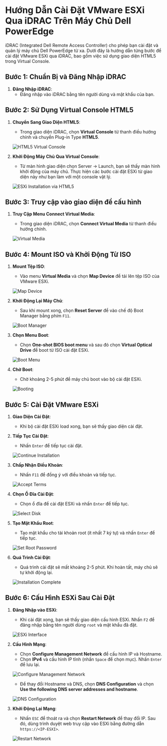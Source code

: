 # Hướng Dẫn Cài Đặt VMware ESXi Qua iDRAC Trên Máy Chủ Dell PowerEdge

iDRAC (Integrated Dell Remote Access Controller) cho phép bạn cài đặt và quản lý máy chủ Dell PowerEdge từ xa. Dưới đây là hướng dẫn từng bước để cài đặt VMware ESXi qua iDRAC, bao gồm việc sử dụng giao diện HTML5 trong Virtual Console.

## Bước 1: Chuẩn Bị và Đăng Nhập iDRAC

1. **Đăng Nhập iDRAC**:
   - Đăng nhập vào iDRAC bằng tên người dùng và mật khẩu của bạn.

## Bước 2: Sử Dụng Virtual Console HTML5

1. **Chuyển Sang Giao Diện HTML5**:
   - Trong giao diện iDRAC, chọn **Virtual Console** từ thanh điều hướng chính và chuyển Plug-in Type **HTML5**. 

   ![HTML5 Virtual Console](https://github.com/cuongnvvietis/NhanHoa/blob/main/Docs/Esxi/Picture/Setup%20Esxi/Screenshot_9.png)

2. **Khởi Động Máy Chủ Qua Virtual Console**:
   - Từ màn hình giao diện chọn Server -> Launch, bạn sẽ thấy màn hình khởi động của máy chủ. Thực hiện các bước cài đặt ESXi từ giao diện này như bạn làm với một console vật lý.

   ![ESXi Installation via HTML5](https://github.com/cuongnvvietis/NhanHoa/blob/main/Docs/Esxi/Picture/Setup%20Esxi/Screenshot_10.png)

## Bước 3: Truy cập vào giao diện để cấu hình

1. **Truy Cập Menu Connect Virtual Media**:
   - Trong giao diện iDRAC, chọn **Connect Virtual Media** từ thanh điều hướng chính.

   ![Virtual Media](https://github.com/cuongnvvietis/NhanHoa/blob/main/Docs/Esxi/Picture/Setup%20Esxi/Screenshot_11.png)

## Bước 4: Mount ISO và Khởi Động Từ ISO

1. **Mount Tệp ISO**:
   - Vào menu **Virtual Media** và chọn **Map Device** để tải lên tệp ISO của VMware ESXi.

   ![Map Device](https://github.com/cuongnvvietis/NhanHoa/blob/main/Docs/Esxi/Picture/Setup%20Esxi/Screenshot_12.png)

2. **Khởi Động Lại Máy Chủ**:
   - Sau khi mount xong, chọn **Reset Server** để vào chế độ Boot Manager bằng phím `F11`.

   ![Boot Manager](https://github.com/cuongnvvietis/NhanHoa/blob/main/Docs/Esxi/Picture/Setup%20Esxi/Screenshot_14.png)

3. **Chọn Menu Boot**:
   - Chọn **One-shot BIOS boot menu** và sau đó chọn **Virtual Optical Drive** để boot từ ISO cài đặt ESXi.

   ![Boot Menu](https://github.com/cuongnvvietis/NhanHoa/blob/main/Docs/Esxi/Picture/Setup%20Esxi/Screenshot_15.png)

4. **Chờ Boot**:
   - Chờ khoảng 2-5 phút để máy chủ boot vào bộ cài đặt ESXi.

   ![Booting](https://github.com/cuongnvvietis/NhanHoa/blob/main/Docs/Esxi/Picture/Setup%20Esxi/Screenshot_16.png)

## Bước 5: Cài Đặt VMware ESXi

1. **Giao Diện Cài Đặt**:
   - Khi bộ cài đặt ESXi load xong, bạn sẽ thấy giao diện cài đặt.

2. **Tiếp Tục Cài Đặt**:
   - Nhấn `Enter` để tiếp tục cài đặt.

   ![Continue Installation](https://github.com/cuongnvvietis/NhanHoa/blob/main/Docs/Esxi/Picture/Setup%20Esxi/Screenshot_17.png)

3. **Chấp Nhận Điều Khoản**:
   - Nhấn `F11` để đồng ý với điều khoản và tiếp tục.

   ![Accept Terms](https://github.com/cuongnvvietis/NhanHoa/blob/main/Docs/Esxi/Picture/Setup%20Esxi/Screenshot_18.png)

4. **Chọn Ổ Đĩa Cài Đặt**:
   - Chọn ổ đĩa để cài đặt ESXi và nhấn `Enter` để tiếp tục.

   ![Select Disk](https://github.com/cuongnvvietis/NhanHoa/raw/main/1610197504991.png)

5. **Tạo Mật Khẩu Root**:
   - Tạo mật khẩu cho tài khoản root (ít nhất 7 ký tự) và nhấn `Enter` để tiếp tục.

   ![Set Root Password](https://github.com/cuongnvvietis/NhanHoa/raw/main/1610197517793.png)

6. **Quá Trình Cài Đặt**:
   - Quá trình cài đặt sẽ mất khoảng 2-5 phút. Khi hoàn tất, máy chủ sẽ tự khởi động lại.

   ![Installation Complete](https://github.com/cuongnvvietis/NhanHoa/raw/main/1610197541086.png)

## Bước 6: Cấu Hình ESXi Sau Cài Đặt

1. **Đăng Nhập vào ESXi**:
   - Khi cài đặt xong, bạn sẽ thấy giao diện cấu hình ESXi. Nhấn `F2` để đăng nhập bằng tên người dùng `root` và mật khẩu đã đặt.

   ![ESXi Interface](https://github.com/cuongnvvietis/NhanHoa/raw/main/1610197562882.png)

2. **Cấu Hình Mạng**:
   - Chọn **Configure Management Network** để cấu hình IP và Hostname.
   - Chọn **IPv4** và cấu hình IP tĩnh (nhấn `Space` để chọn mục). Nhấn `Enter` để lưu lại.

   ![Configure Management Network](https://github.com/cuongnvvietis/NhanHoa/raw/main/1610197592828.png)

   - Để thay đổi Hostname và DNS, chọn **DNS Configuration** và chọn **Use the following DNS server addresses and hostname**.

   ![DNS Configuration](https://github.com/cuongnvvietis/NhanHoa/raw/main/1610197700022.png)

3. **Khởi Động Lại Mạng**:
   - Nhấn `ESC` để thoát ra và chọn **Restart Network** để thay đổi IP. Sau đó, dùng trình duyệt web truy cập vào ESXi bằng đường dẫn `https://<IP-ESXI>`.

   ![Restart Network](https://github.com/cuongnvvietis/NhanHoa/raw/main/1610197725272.png)

